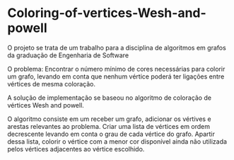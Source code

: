 # Coloring-of-vertices-Wesh-and-powell

O projeto se trata de um trabalho para a disciplina de algoritmos em grafos 
da graduação de Engenharia de Software

O problema:
Encontrar o número mínimo de cores necessárias para colorir um grafo,
levando em conta que nenhum vértice poderá ter ligações entre vértices
de mesma coloração.


A solução de implementação se baseou no algoritmo de coloração de vértices Wesh and powell.

O algoritmo consiste em um receber um grafo, adicionar os vértives e arestas relevantes
ao problema. 
Criar uma lista de vértices em ordem decrescente levando em conta o grau de cada vértice
do grafo.
Apartir dessa lista, colorir o vértice com a menor cor disponível ainda não utilizada
pelos vértices adjacentes ao vértice escolhido.
